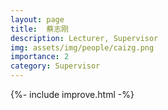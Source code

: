 ```yaml
---
layout: page
title: 	蔡志刚
description: Lecturer, Supervisor
img: assets/img/people/caizg.png
importance: 2
category: Supervisor
---
```


{%- include improve.html -%}